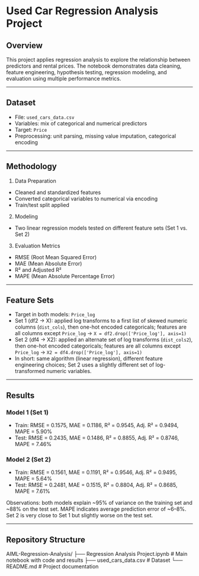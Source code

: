 # Used Car Regression Analysis Project

## Overview
This project applies regression analysis to explore the relationship between predictors and rental prices. The notebook demonstrates data cleaning, feature engineering, hypothesis testing, regression modeling, and evaluation using multiple performance metrics.

---

## Dataset
- File: `used_cars_data.csv`
- Variables: mix of categorical and numerical predictors
- Target: `Price`
- Preprocessing: unit parsing, missing value imputation, categorical encoding

---

## Methodology
1) Data Preparation  
- Cleaned and standardized features  
- Converted categorical variables to numerical via encoding  
- Train/test split applied  

2) Modeling  
- Two linear regression models tested on different feature sets (Set 1 vs. Set 2)  

3) Evaluation Metrics  
- RMSE (Root Mean Squared Error)  
- MAE (Mean Absolute Error)  
- R² and Adjusted R²  
- MAPE (Mean Absolute Percentage Error)  

---

## Feature Sets
- Target in both models: `Price_log`
- Set 1 (df2 → X): applied log transforms to a first list of skewed numeric columns (`dist_cols`), then one-hot encoded categoricals; features are all columns except `Price_log` → `X = df2.drop(['Price_log'], axis=1)`
- Set 2 (df4 → X2): applied an alternate set of log transforms (`dist_cols2`), then one-hot encoded categoricals; features are all columns except `Price_log` → `X2 = df4.drop(['Price_log'], axis=1)`
- In short: same algorithm (linear regression), different feature engineering choices; Set 2 uses a slightly different set of log-transformed numeric variables.

---

## Results

### Model 1 (Set 1)
- Train: RMSE = 0.1575, MAE = 0.1186, R² = 0.9545, Adj. R² = 0.9494, MAPE = 5.90%  
- Test:  RMSE = 0.2435, MAE = 0.1486, R² = 0.8855, Adj. R² = 0.8746, MAPE = 7.46%

### Model 2 (Set 2)
- Train: RMSE = 0.1561, MAE = 0.1191, R² = 0.9546, Adj. R² = 0.9495, MAPE = 5.64%  
- Test:  RMSE = 0.2481, MAE = 0.1515, R² = 0.8804, Adj. R² = 0.8685, MAPE = 7.61%

Observations: both models explain ~95% of variance on the training set and ~88% on the test set. MAPE indicates average prediction error of ~6–8%. Set 2 is very close to Set 1 but slightly worse on the test set.

---

## Repository Structure
AIML-Regression-Analysis/
├── Regression Analysis Project.ipynb # Main notebook with code and results
├── used_cars_data.csv # Dataset
└── README.md # Project documentation

